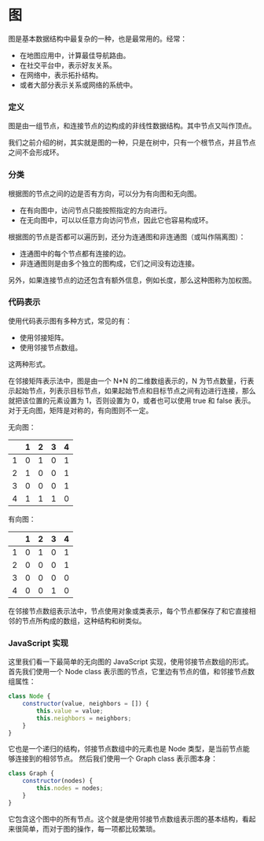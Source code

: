 # 图

图是基本数据结构中最复杂的一种，也是最常用的。经常：

- 在地图应用中，计算最佳导航路由。
- 在社交平台中，表示好友关系。
- 在网络中，表示拓扑结构。
- 或者大部分表示关系或网络的系统中。

### 定义

图是由一组节点，和连接节点的边构成的非线性数据结构。其中节点又叫作顶点。

我们之前介绍的树，其实就是图的一种，只是在树中，只有一个根节点，并且节点之间不会形成环。

### 分类

根据图的节点之间的边是否有方向，可以分为有向图和无向图。

- 在有向图中，访问节点只能按照指定的方向进行。
- 在无向图中，可以以任意方向访问节点，因此它也容易构成环。

根据图的节点是否都可以遍历到，还分为连通图和非连通图（或叫作隔离图）：

- 连通图中的每个节点都有连接的边。
- 非连通图则是由多个独立的图构成，它们之间没有边连接。

另外，如果连接节点的边还包含有额外信息，例如长度，那么这种图称为加权图。

### 代码表示

使用代码表示图有多种方式，常见的有：

- 使用邻接矩阵。
- 使用邻接节点数组。

这两种形式。​

在邻接矩阵表示法中，图是由一个 N\*N 的二维数组表示的，N 为节点数量，行表示起始节点，列表示目标节点，如果起始节点和目标节点之间有边进行连接，那么就把该位置的元素设置为 1，否则设置为 0，或者也可以使用 true 和 false 表示。 对于无向图，矩阵是对称的，有向图则不一定。

无向图：

|     | 1   | 2   | 3   | 4   |
| --- | --- | --- | --- | --- |
| 1   | 0   | 1   | 0   | 1   |
| 2   | 1   | 0   | 0   | 1   |
| 3   | 0   | 0   | 0   | 1   |
| 4   | 1   | 1   | 1   | 0   |

有向图：

|     | 1   | 2   | 3   | 4   |
| --- | --- | --- | --- | --- |
| 1   | 0   | 1   | 0   | 1   |
| 2   | 0   | 0   | 0   | 1   |
| 3   | 0   | 0   | 0   | 0   |
| 4   | 0   | 0   | 1   | 0   |

在邻接节点数组表示法中，节点使用对象或类表示，每个节点都保存了和它直接相邻的节点所构成的数组，这种结构和树类似。

### JavaScript 实现

这里我们看一下最简单的无向图的 JavaScript 实现，使用邻接节点数组的形式。 首先我们使用一个 Node class 表示图的节点，它里边有节点的值，和邻接节点数组属性：

```javascript
class Node {
	constructor(value, neighbors = []) {
		this.value = value;
		this.neighbors = neighbors;
	}
}
```

它也是一个递归的结构，邻接节点数组中的元素也是 Node 类型，是当前节点能够连接到的相邻节点。 然后我们使用一个 Graph class 表示图本身：

```javascript
class Graph {
	constructor(nodes) {
		this.nodes = nodes;
	}
}
```

它包含这个图中的所有节点。这个就是使用邻接节点数组表示图的基本结构，看起来很简单，而对于图的操作，每一项都比较繁琐。
